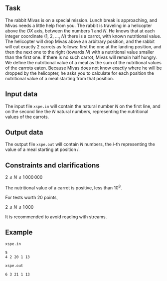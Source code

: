 ## Task

The rabbit Mivas is on a special mission. Lunch break is approaching, and Mivas needs a little help from you. The rabbit is traveling in a helicopter above the $OX$ axis, between the numbers $1$ and $N$. He knows that at each integer coordinate ($1$, $2$, $\dots$, $N$) there is a carrot, with known nutritional value. The helicopter will drop Mivas above an arbitrary position, and the rabbit will eat exactly $2$ carrots as follows: first the one at the landing position, and then the next one to the right (towards $N$) with a nutritional value smaller than the first one. If there is no such carrot, Mivas will remain half hungry. We define the nutritional value of a meal as the sum of the nutritional values of the carrots eaten. Because Mivas does not know exactly where he will be dropped by the helicopter, he asks you to calculate for each position the nutritional value of a meal starting from that position.

## Input data

The input file `xspe.in` will contain the natural number $N$ on the first line, and on the second line the $N$ natural numbers, representing the nutritional values of the carrots.

## Output data

The output file `xspe.out` will contain $N$ numbers, the $i$-th representing the value of a meal starting at position $i$.

## Constraints and clarifications

$2 \leq N \leq 1\,000\,000$

The nutritional value of a carrot is positive, less than $10^8$.

For tests worth 20 points,

$2 \leq N \leq 1\,000$

It is recommended to avoid reading with streams.

## Example

`xspe.in`
```
5 
4 2 20 1 13 
```

`xspe.out`
```
6 3 21 1 13 
```